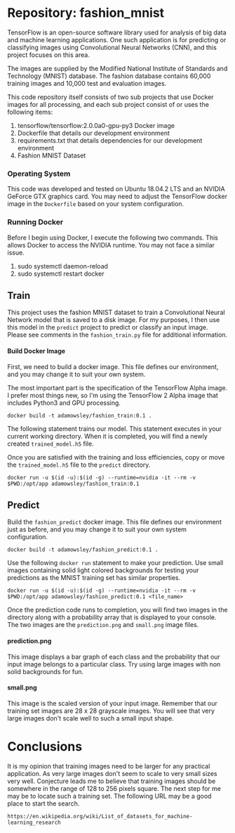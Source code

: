 # Repository: fashion_mnist 

TensorFlow is an open-source software library used for analysis of big data and machine learning 
applications. One such application is for predicting or classifying images using Convolutional
Neural Networks (CNN), and this project focuses on this area.

The images are supplied by the Modified National Institute of Standards and Technology (MNIST)
database. The fashion database contains 60,000 training images and 10,000 test and evaluation 
images.

This code repository itself consists of two sub projects that use Docker images for all processing, and each 
sub project consist of or uses the following items:

1. tensorflow/tensorflow:2.0.0a0-gpu-py3 Docker image
2. Dockerfile that details our development environment
3. requirements.txt that details dependencies for our development environment
4. Fashion MNIST Dataset

### Operating System

This code was developed and tested on Ubuntu 18.04.2 LTS and an NVIDIA GeForce GTX graphics card. 
You may need to adjust the TensorFlow docker image in the `Dockerfile` based on your system 
configuration.

### Running Docker

Before I begin using Docker, I execute the following two commands. This allows Docker to access 
the NVIDIA runtime. You may not face a similar issue.

1. sudo systemctl daemon-reload
2. sudo systemctl restart docker

## Train

This project uses the fashion MNIST dataset to train a Convolutional Neural Network model that is 
saved to a disk image. For my purposes, I then use this model in the `predict` project to predict or 
classify an input image. Please see comments in the `fashion_train.py` file for additional information.

#### Build Docker Image

First, we need to build a docker image. This file defines our environment, and you may change it to 
suit your own system. 

The most important part is the specification of the TensorFlow Alpha image. I prefer most things new, 
so I'm using the TensorFlow 2 Alpha image that includes Python3 and GPU processing.

`docker build -t adamowsley/fashion_train:0.1 .`

The following statement trains our model. This statement executes in your current working directory.
When it is completed, you will find a newly created `trained_model.h5` file.

Once you are satisfied with the training and loss efficiencies, copy or move the `trained_model.h5`
file to the `predict` directory.

`docker run -u $(id -u):$(id -g) --runtime=nvidia -it --rm -v $PWD:/opt/app adamowsley/fashion_train:0.1`

## Predict

Build the `fashion_predict` docker image. This file defines our environment just as before, 
and you may change it to suit your own system configuration. 

`docker build -t adamowsley/fashion_predict:0.1 .`

Use the following `docker run` statement to make your prediction. Use small images containing 
solid light colored backgrounds for testing your predictions as the MNIST training set has 
similar properties. 

`docker run -u $(id -u):$(id -g) --runtime=nvidia -it --rm -v $PWD:/opt/app adamowsley/fashion_predict:0.1 <file_name>`

Once the prediction code runs to completion, you will find two images in the directory along with 
a probability array that is displayed to your console. The two images are the `prediction.png` and 
`small.png` image files.

#### prediction.png

This image displays a bar graph of each class and the probability that our input image belongs to a
particular class. Try using large images with non solid backgrounds for fun.

#### small.png

This image is the scaled version of your input image. Remember that our training set images are
28 x 28 grayscale images. You will see that very large images don't scale well to such a small input
shape.

# Conclusions

It is my opinion that training images need to be larger for any practical application. As very 
large images don't seem to scale to very small sizes very well. Conjecture leads me to believe that 
training images should be somewhere in the range of 128 to 256 pixels square. The next step for me 
may be to locate such a training set. The following URL may be a good place to start the
search.

`https://en.wikipedia.org/wiki/List_of_datasets_for_machine-learning_research`